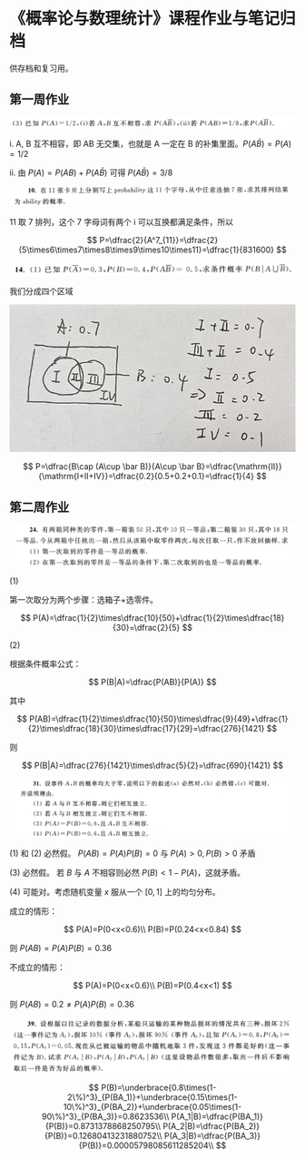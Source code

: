 # 《概率论与数理统计》课程作业与笔记归档

供存档和复习用。

## 第一周作业

![alt text](image-11.png)

i. A, B 互不相容，即 AB 无交集，也就是 A 一定在 B 的补集里面。$P(A\bar B)=P(A)=1/2$

ii. 由 $P(A)=P(AB)+P(A\bar B)$ 可得 $P(A\bar B)=3/8$

![alt text](image-12.png)

11 取 7 排列，这个 7 字母词有两个 i 可以互换都满足条件，所以

$$
P=\dfrac{2}{A^7_{11}}=\dfrac{2}{5\times6\times7\times8\times9\times10\times11}=\dfrac{1}{831600}
$$

![alt text](image-13.png)

我们分成四个区域

![alt text](image-14.png)

$$
P=\dfrac{B\cap (A\cup \bar B)}{A\cup \bar B}=\dfrac{\mathrm{II}}{\mathrm{I+II+IV}}=\dfrac{0.2}{0.5+0.2+0.1}=\dfrac{1}{4}
$$

## 第二周作业

![alt text](image-19.png)

(1)

第一次取分为两个步骤：选箱子+选零件。

$$
P(A)=\dfrac{1}{2}\times\dfrac{10}{50}+\dfrac{1}{2}\times\dfrac{18}{30}=\dfrac{2}{5}
$$

(2)

根据条件概率公式：

$$
P(B|A)=\dfrac{P(AB)}{P(A)}
$$

其中

$$
P(AB)=\dfrac{1}{2}\times\dfrac{10}{50}\times\dfrac{9}{49}+\dfrac{1}{2}\times\dfrac{18}{30}\times\dfrac{17}{29}=\dfrac{276}{1421}
$$

则

$$
P(B|A)=\dfrac{276}{1421}\times\dfrac{5}{2}=\dfrac{690}{1421}
$$

![alt text](image-20.png)

(1) 和 (2) 必然假。 $P(AB)=P(A)P(B)=0$ 与 $P(A)>0, P(B)>0$ 矛盾

(3) 必然假。 若 $B$ 与 $A$ 不相容则必然 $P(B)<1-P(A)$，这就矛盾。

(4) 可能对。考虑随机变量 $x$ 服从一个 $[0,1]$ 上的均匀分布。

成立的情形：

$$
P(A)=P(0<x<0.6)\\
P(B)=P(0.24<x<0.84)
$$

则 $P(AB)=P(A)P(B)=0.36$

不成立的情形：

$$
P(A)=P(0<x<0.6)\\
P(B)=P(0.4<x<1)
$$

则 $P(AB)=0.2\neq P(A)P(B)=0.36$

![alt text](image-21.png)

$$
P(B)=\underbrace{0.8\times(1-2\%)^3}_{P(BA_1)}+\underbrace{0.15\times(1-10\%)^3}_{P(BA_2)}+\underbrace{0.05\times(1-90\%)^3}_{P(BA_3)}=0.8623536\\
P(A_1|B)=\dfrac{P(BA_1)}{P(B)}=0.8731378868250795\\
P(A_2|B)=\dfrac{P(BA_2)}{P(B)}=0.12680413231880752\\
P(A_3|B)=\dfrac{P(BA_3)}{P(B)}=0.00005798085611285204\\
$$
